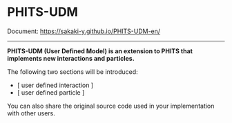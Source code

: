 # PHITS-UDM

Document: https://sakaki-y.github.io/PHITS-UDM-en/

---

**PHITS-UDM (User Defined Model) is an extension to PHITS that implements new interactions and particles.**



The following two sections will be introduced:

* [ user defined interaction ]
* [ user defined particle ]

You can also share the original source code used in your implementation with other users.


